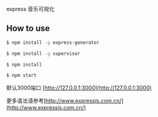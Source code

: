 express 音乐可视化

How to use
---

``` bash
$ npm install -g express-generator

$ npm install -g supervisor

$ npm install
```

``` bash
$ npm start
```

默认3000端口 [http://127.0.0.1:3000](http://127.0.0.1:3000)

更多语法请参考[http://www.expressjs.com.cn/](http://www.expressjs.com.cn/)

